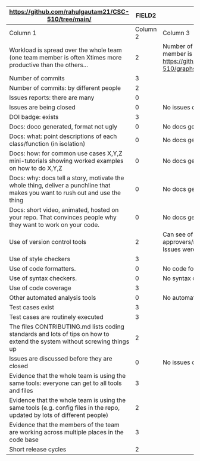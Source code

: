 |https://github.com/rahulgautam21/CSC-510/tree/main/                                                                          |FIELD2   |FIELD3                                                                                                                                 |
|-----------------------------------------------------------------------------------------------------------------------------|---------|---------------------------------------------------------------------------------------------------------------------------------------|
|Column 1                                                                                                                     |Column 2 |Column 3                                                                                                                               |
|Workload is spread over the whole team (one team member is often Xtimes more productive than the others...                   |2        |Number of commits by each team member is not evenly distributed: https://github.com/rahulgautam21/CSC-510/graphs/contributors          |
|Number of commits                                                                                                            |3        |                                                                                                                                       |
|Number of commits: by different people                                                                                       |2        |                                                                                                                                       |
|Issues reports: there are many                                                                                               |0        |                                                                                                                                       |
|Issues are being closed                                                                                                      |0        |No issues created                                                                                                                      |
|DOI badge: exists                                                                                                            |3        |                                                                                                                                       |
|Docs: doco generated, format not ugly                                                                                        |0        |No docs generated                                                                                                                      |
|Docs: what: point descriptions of each class/function (in isolation)                                                         |0        |No docs generated                                                                                                                      |
|Docs: how: for common use cases X,Y,Z mini-tutorials showing worked examples on how to do X,Y,Z                              |0        |No docs generated                                                                                                                      |
|Docs: why: docs tell a story, motivate the whole thing, deliver a punchline that makes you want to rush out and use the thing|0        |No docs generated                                                                                                                      |
|Docs: short video, animated, hosted on your repo. That convinces people why they want to work on your code.                  |0        |No docs generated                                                                                                                      |
|Use of version control tools                                                                                                 |2        |Can see of pull requests and approvers/reviewers and branching. Issues were missing.                                                   |
|Use of style checkers                                                                                                        |3        |                                                                                                                                       |
|Use of code formatters.                                                                                                      |0        |No code formatters used                                                                                                                |
|Use of syntax checkers.                                                                                                      |0        |No syntax checkers used                                                                                                                |
|Use of code coverage                                                                                                         |3        |                                                                                                                                       |
|Other automated analysis tools                                                                                               |0        |No automated analysis tools used                                                                                                       |
|Test cases exist                                                                                                             |3        |                                                                                                                                       |
|Test cases are routinely executed                                                                                            |3        |                                                                                                                                       |
|The files CONTRIBUTING.md lists coding standards and lots of tips on how to extend the system without screwing things up     |2        |                                                                                                                                       |
|Issues are discussed before they are closed                                                                                  |0        |No issues created                                                                                                                      |
|Evidence that the whole team is using the same tools: everyone can get to all tools and files                                |3        |                                                                                                                                       |
|Evidence that the whole team is using the same tools (e.g. config files in the repo, updated by lots of different people)    |2        |                                                                                                                                       |
|Evidence that the members of the team are working across multiple places in the code base                                    |3        |                                                                                                                                       |
|Short release cycles                                                                                                         |2        |                                                                                                                                       |
